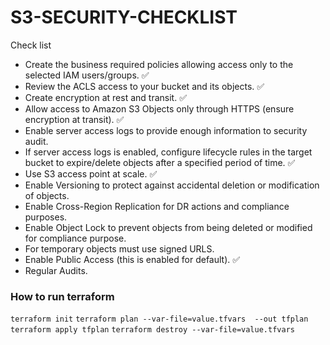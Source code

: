 # S3-SECURITY-CHECKLIST



Check list 
- Create the business required policies allowing access only to the selected IAM users/groups. ✅
- Review the ACLS access to your bucket and its objects. ✅
- Create encryption at rest and transit. ✅
- Allow access to Amazon S3 Objects only through HTTPS (ensure encryption at transit). ✅
- Enable server access logs to provide enough information to security audit. 
- If server access logs is enabled, configure lifecycle rules in the target bucket to expire/delete objects after a specified period of time. ✅
- Use S3 access point at scale. ✅
- Enable Versioning to protect against accidental deletion or modification of objects.
- Enable Cross-Region Replication for DR actions and compliance purposes.
- Enable Object Lock to prevent objects from being deleted or modified for compliance purpose.
- For temporary objects must use signed URLS.
- Enable Public Access (this is enabled for default). ✅
- Regular Audits.



### How to run terraform

```terraform init```
```terraform plan --var-file=value.tfvars  --out tfplan```
```terraform apply tfplan```
```terraform destroy --var-file=value.tfvars```